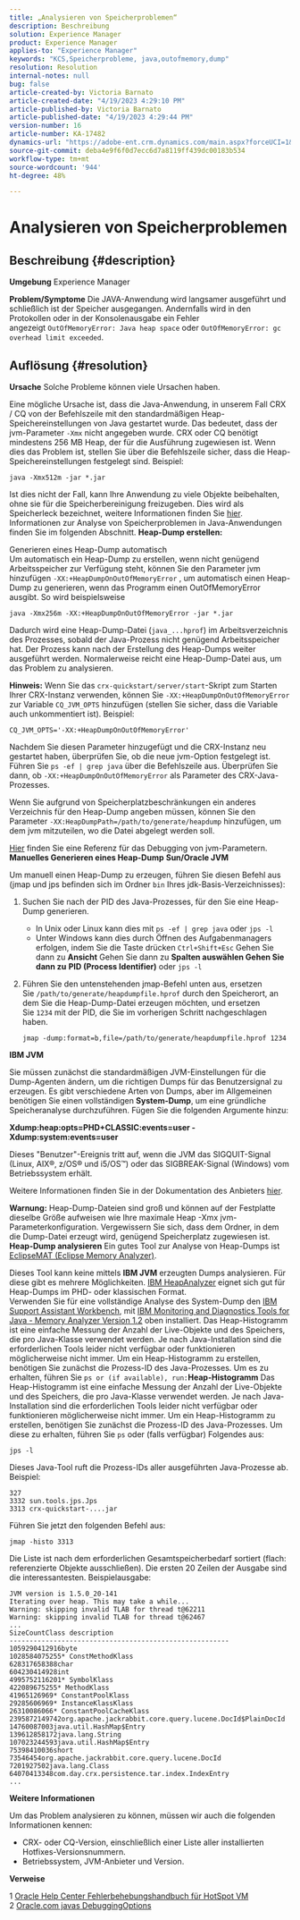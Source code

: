 ```yaml
---
title: „Analysieren von Speicherproblemen“
description: Beschreibung
solution: Experience Manager
product: Experience Manager
applies-to: "Experience Manager"
keywords: "KCS,Speicherprobleme, java,outofmemory,dump"
resolution: Resolution
internal-notes: null
bug: false
article-created-by: Victoria Barnato
article-created-date: "4/19/2023 4:29:10 PM"
article-published-by: Victoria Barnato
article-published-date: "4/19/2023 4:29:44 PM"
version-number: 16
article-number: KA-17482
dynamics-url: "https://adobe-ent.crm.dynamics.com/main.aspx?forceUCI=1&pagetype=entityrecord&etn=knowledgearticle&id=8431164b-cfde-ed11-a7c7-6045bd006079"
source-git-commit: deba4e9f6f0d7ecc6d7a8119ff439dc00183b534
workflow-type: tm+mt
source-wordcount: '944'
ht-degree: 48%

---
```


# Analysieren von Speicherproblemen

## Beschreibung {#description}

<b>Umgebung</b>
Experience Manager


<b>Problem/Symptome</b>
Die JAVA-Anwendung wird langsamer ausgeführt und schließlich ist der Speicher ausgegangen. Andernfalls wird in den Protokollen oder in der Konsolenausgabe ein Fehler angezeigt `OutOfMemoryError: Java heap space` oder `OutOfMemoryError: gc overhead limit exceeded`.


## Auflösung {#resolution}

<b>Ursache</b>
Solche Probleme können viele Ursachen haben.

Eine mögliche Ursache ist, dass die Java-Anwendung, in unserem Fall CRX / CQ von der Befehlszeile mit den standardmäßigen Heap-Speichereinstellungen von Java gestartet wurde. Das bedeutet, dass der jvm-Parameter `-Xmx` nicht angegeben wurde. CRX oder CQ benötigt mindestens 256 MB Heap, der für die Ausführung zugewiesen ist. Wenn dies das Problem ist, stellen Sie über die Befehlszeile sicher, dass die Heap-Speichereinstellungen festgelegt sind. Beispiel:


```
java -Xmx512m -jar *.jar
```


Ist dies nicht der Fall, kann Ihre Anwendung zu viele Objekte beibehalten, ohne sie für die Speicherbereinigung freizugeben. Dies wird als Speicherleck bezeichnet, weitere Informationen finden Sie [hier](https://docs.oracle.com/javase/7/docs/webnotes/tsg/TSG-VM/html/memleaks.html). Informationen zur Analyse von Speicherproblemen in Java-Anwendungen finden Sie im folgenden Abschnitt.
<b>Heap-Dump erstellen:</b>

Generieren eines Heap-Dump automatisch<br>
Um automatisch ein Heap-Dump zu erstellen, wenn nicht genügend Arbeitsspeicher zur Verfügung steht, können Sie den Parameter jvm hinzufügen `-XX:+HeapDumpOnOutOfMemoryError` , um automatisch einen Heap-Dump zu generieren, wenn das Programm einen OutOfMemoryError ausgibt. So wird beispielsweise


```
java -Xmx256m -XX:+HeapDumpOnOutOfMemoryError -jar *.jar
```


Dadurch wird eine Heap-Dump-Datei (`java_...hprof`) im Arbeitsverzeichnis des Prozesses, sobald der Java-Prozess nicht genügend Arbeitsspeicher hat. Der Prozess kann nach der Erstellung des Heap-Dumps weiter ausgeführt werden. Normalerweise reicht eine Heap-Dump-Datei aus, um das Problem zu analysieren.

<b>Hinweis:</b> Wenn Sie das `crx-quickstart/server/start`-Skript zum Starten Ihrer CRX-Instanz verwenden, können Sie `-XX:+HeapDumpOnOutOfMemoryError` zur Variable `CQ_JVM_OPTS` hinzufügen (stellen Sie sicher, dass die Variable auch unkommentiert ist). Beispiel:


```
CQ_JVM_OPTS='-XX:+HeapDumpOnOutOfMemoryError'
```


Nachdem Sie diesen Parameter hinzugefügt und die CRX-Instanz neu gestartet haben, überprüfen Sie, ob die neue jvm-Option festgelegt ist. Führen Sie `ps -ef | grep java` über die Befehlszeile aus. Überprüfen Sie dann, ob `-XX:+HeapDumpOnOutOfMemoryError` als Parameter des CRX-Java-Prozesses.

Wenn Sie aufgrund von Speicherplatzbeschränkungen ein anderes Verzeichnis für den Heap-Dump angeben müssen, können Sie den Parameter `-XX:HeapDumpPath=/path/to/generate/heapdump` hinzufügen, um dem jvm mitzuteilen, wo die Datei abgelegt werden soll.

[Hier](https://www.oracle.com/java/technologies/javase/vmoptions-jsp.html#DebuggingOptions) finden Sie eine Referenz für das Debugging von jvm-Parametern.
<b>Manuelles Generieren eines Heap-Dump</b>
<b>Sun/Oracle JVM</b>

Um manuell einen Heap-Dump zu erzeugen, führen Sie diesen Befehl aus (jmap und jps befinden sich im Ordner `bin` Ihres jdk-Basis-Verzeichnisses):

1. Suchen Sie nach der PID des Java-Prozesses, für den Sie eine Heap-Dump generieren.
   - In Unix oder Linux kann dies mit `ps -ef | grep java` oder `jps -l`
   - Unter Windows kann dies durch Öffnen des Aufgabenmanagers erfolgen, indem Sie die Taste drücken `Ctrl+Shift+Esc` Gehen Sie dann zu <b>Ansicht</b> Gehen Sie dann zu <b>Spalten auswählen </b><b>Gehen Sie dann zu</b> <b>PID (Process Identifier)</b> oder `jps -l`
2. Führen Sie den untenstehenden jmap-Befehl unten aus, ersetzen Sie `/path/to/generate/heapdumpfile.hprof` durch den Speicherort, an dem Sie die Heap-Dump-Datei erzeugen möchten, und ersetzen Sie `1234` mit der PID, die Sie im vorherigen Schritt nachgeschlagen haben.

   ```
   jmap -dump:format=b,file=/path/to/generate/heapdumpfile.hprof 1234
   ```


<b>IBM JVM</b>

Sie müssen zunächst die standardmäßigen JVM-Einstellungen für die Dump-Agenten ändern, um die richtigen Dumps für das Benutzersignal zu erzeugen. Es gibt verschiedene Arten von Dumps, aber im Allgemeinen benötigen Sie einen vollständigen <b>System-Dump</b>, um eine gründliche Speicheranalyse durchzuführen. Fügen Sie die folgenden Argumente hinzu:

<b>Xdump:heap:opts=PHD+CLASSIC:events=user -Xdump:system:events=user</b>

Dieses &quot;Benutzer&quot;-Ereignis tritt auf, wenn die JVM das SIGQUIT-Signal (Linux, AIX®, z/OS® und i5/OS™) oder das SIGBREAK-Signal (Windows) vom Betriebssystem erhält.

Weitere Informationen finden Sie in der Dokumentation des Anbieters [hier](https://www.ibm.com/docs/en/sdk-java-technology?topic=SSYKE2/earlier_releases/earlier_releases.html).

<b>Warnung:</b> Heap-Dump-Dateien sind groß und können auf der Festplatte dieselbe Größe aufweisen wie Ihre maximale Heap -Xmx jvm-Parameterkonfiguration. Vergewissern Sie sich, dass dem Ordner, in dem die Dump-Datei erzeugt wird, genügend Speicherplatz zugewiesen ist.
<b>Heap-Dump analysieren</b>
Ein gutes Tool zur Analyse von Heap-Dumps ist [EclipseMAT (Eclipse Memory Analyzer)](https://www.eclipse.org/mat/).

Dieses Tool kann keine mittels <b>IBM JVM</b> erzeugten Dumps analysieren. Für diese gibt es mehrere Möglichkeiten. [IBM HeapAnalyzer](https://www.ibm.com/support/pages/ibm-heapanalyzer) eignet sich gut für Heap-Dumps im PHD- oder klassischen Format.
<br>Verwenden Sie für eine vollständige Analyse des System-Dump den [IBM Support Assistant Workbench](https://www.ibm.com/support/pages/node/718131), mit [IBM Monitoring and Diagnostics Tools for Java - Memory Analyzer Version 1.2](https://www.ibm.com/docs/en/sdk-java-technology/8?topic=SSYKE2_8.0.0/com.ibm.java.80.doc/diag/tools/tool_memoryanalyzer.htm) oben installiert. Das Heap-Histogramm ist eine einfache Messung der Anzahl der Live-Objekte und des Speichers, die pro Java-Klasse verwendet werden. Je nach Java-Installation sind die erforderlichen Tools leider nicht verfügbar oder funktionieren möglicherweise nicht immer. Um ein Heap-Histogramm zu erstellen, benötigen Sie zunächst die Prozess-ID des Java-Prozesses. Um es zu erhalten, führen Sie `ps or (if available), run:`<b>Heap-Histogramm</b>
Das Heap-Histogramm ist eine einfache Messung der Anzahl der Live-Objekte und des Speichers, die pro Java-Klasse verwendet werden. Je nach Java-Installation sind die erforderlichen Tools leider nicht verfügbar oder funktionieren möglicherweise nicht immer. Um ein Heap-Histogramm zu erstellen, benötigen Sie zunächst die Prozess-ID des Java-Prozesses. Um diese zu erhalten, führen Sie `ps` oder (falls verfügbar) Folgendes aus:


```
jps -l
```


Dieses Java-Tool ruft die Prozess-IDs aller ausgeführten Java-Prozesse ab. Beispiel:


```
327 
3332 sun.tools.jps.Jps
3313 crx-quickstart-....jar
```


Führen Sie jetzt den folgenden Befehl aus:


```
jmap -histo 3313
```


Die Liste ist nach dem erforderlichen Gesamtspeicherbedarf sortiert (flach: referenzierte Objekte ausschließen). Die ersten 20 Zeilen der Ausgabe sind die interessantesten. Beispielausgabe:


```
JVM version is 1.5.0_20-141
Iterating over heap. This may take a while...
Warning: skipping invalid TLAB for thread t@62211
Warning: skipping invalid TLAB for thread t@62467
...
SizeCountClass description
-------------------------------------------------------
1059290412916byte
1028584075255* ConstMethodKlass
628317658388char
604230414928int
4995752116201* SymbolKlass
422089675255* MethodKlass
41965126969* ConstantPoolKlass
29285606969* InstanceKlassKlass
26310086066* ConstantPoolCacheKlass
2395872149742org.apache.jackrabbit.core.query.lucene.DocId$PlainDocId
14760087003java.util.HashMap$Entry
139612858172java.lang.String
107023244593java.util.HashMap$Entry
75398410036short
73546454org.apache.jackrabbit.core.query.lucene.DocId
7201927502java.lang.Class
64070413348com.day.crx.persistence.tar.index.IndexEntry
...
```


<b>Weitere Informationen</b>

Um das Problem analysieren zu können, müssen wir auch die folgenden Informationen kennen:

- CRX- oder CQ-Version, einschließlich einer Liste aller installierten Hotfixes-Versionsnummern.
- Betriebssystem, JVM-Anbieter und Version.


<b>Verweise</b>

1 [Oracle Help Center Fehlerbehebungshandbuch für HotSpot VM](https://docs.oracle.com/javase/7/docs/webnotes/tsg/TSG-VM/html/memleaks.html)
2 [Oracle.com javas DebuggingOptions](https://www.oracle.com/java/technologies/javase/vmoptions-jsp.html#DebuggingOptions)

